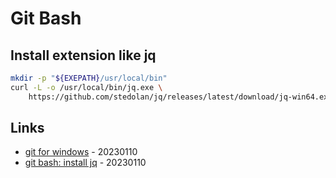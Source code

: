 # Git Bash

## Install extension like jq

```bash
mkdir -p "${EXEPATH}/usr/local/bin"
curl -L -o /usr/local/bin/jq.exe \ 
    https://github.com/stedolan/jq/releases/latest/download/jq-win64.exe
```

## Links

* [git for windows](https://gitforwindows.org/) - 20230110
* [git bash: install jq](https://www.shellhacks.com/git-bash-install-jq/) - 20230110

